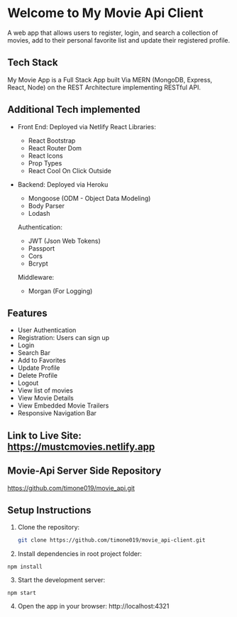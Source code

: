 # Welcome to My Movie Api Client
A web app that allows users to register, login, and search a collection of movies, add to their personal favorite list and update their registered profile. 

## Tech Stack
My Movie App is a Full Stack App built Via MERN (MongoDB, Express, React, Node) on the REST Architecture implementing RESTful API. 

## Additional Tech implemented
- Front End: Deployed via Netlify
    React Libraries:
    - React Bootstrap
    - React Router Dom
    - React Icons
    - Prop Types
    - React Cool On Click Outside

- Backend: Deployed via Heroku
    - Mongoose (ODM - Object Data Modeling)
    - Body Parser
    - Lodash


    Authentication: 
    - JWT (Json Web Tokens)
    - Passport
    - Cors
    - Bcrypt

    Middleware: 
    - Morgan (For Logging)  

## Features
- User Authentication
- Registration: Users can sign up
- Login
- Search Bar 
- Add to Favorites
- Update Profile
- Delete Profile
- Logout
- View list of movies
- View Movie Details
- View Embedded Movie Trailers
- Responsive Navigation Bar 

## Link to Live Site: https://mustcmovies.netlify.app
## Movie-Api Server Side Repository 
https://github.com/timone019/movie_api.git

## Setup Instructions

1. Clone the repository:

   ```zsh
   git clone https://github.com/timone019/movie_api-client.git
   
   
2. Install dependencies in root project folder:

`npm install`

3. Start the development server:

`npm start`

4. Open the app in your browser: http://localhost:4321


